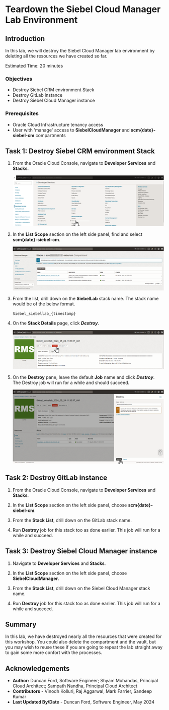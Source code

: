 # Teardown the Siebel Cloud Manager Lab Environment

## Introduction

In this lab, we will destroy the Siebel Cloud Manager lab environment by deleting all the resources we have created so far.

Estimated Time: 20 minutes

### Objectives
* Destroy Siebel CRM environment Stack
* Destroy GitLab instance
* Destroy Siebel Cloud Manager instance

### Prerequisites
* Oracle Cloud Infrastructure tenancy access
* User with 'manage' access to **SiebelCloudManager** and **scm{date}-siebel-cm** compartments

## Task 1: Destroy Siebel CRM environment Stack

1. From the Oracle Cloud Console, navigate to **Developer Services** and **Stacks**.

   ![OCI Menu - Stacks](./images/oci-developer-services-stacks.png)

2. In the **List Scope** section on the left side panel, find and select **scm{date}-siebel-cm**.

   ![SCM Deployment - Stacks](./images/scm-deployment-stacks.png)

3. From the list, drill down on the **SiebelLab** stack name. The stack name would be of the below format.

   ```
   Siebel_siebellab_{timestamp}
   ```

4. On the **Stack Details** page, click ***Destroy***.

   ![SCM Stack - Destroy](./images/oci-stack-destroy.png)

5. On the **Destroy** pane, leave the default **Job** name and click ***Destroy***. The Destroy job will run for a while and should succeed.

   ![SCM Stack Destroy - Pane](./images/oci-stack-destroy-pane.png)

## Task 2: Destroy GitLab instance

1. From the Oracle Cloud Console, navigate to **Developer Services** and **Stacks**.

2. In the **List Scope** section on the left side panel, choose **scm{date}-siebel-cm**.

3. From the **Stack List**, drill down on the GitLab stack name.

4. Run **Destroy** job for this stack too as done earlier. This job will run for a while and succeed.

## Task 3: Destroy Siebel Cloud Manager instance

1. Navigate to **Developer Services** and **Stacks**.

2. In the **List Scope** section on the left side panel, choose **SiebelCloudManager**.

3. From the **Stack List**, drill down on the Siebel Cloud Manager stack name.

4. Run **Destroy** job for this stack too as done earlier. This job will run for a while and succeed.


## Summary

In this lab, we have destroyed nearly all the resources that were created for this workshop. You could also delete the compartment and the vault, but you may wish to reuse these if you are going to repeat the lab straight away to gain some more confort with the processes.

## Acknowledgements

* **Author:** Duncan Ford, Software Engineer; Shyam Mohandas, Principal Cloud Architect; Sampath Nandha, Principal Cloud Architect
* **Contributors** - Vinodh Kolluri, Raj Aggarwal, Mark Farrier, Sandeep Kumar
* **Last Updated By/Date** - Duncan Ford, Software Engineer, May 2024